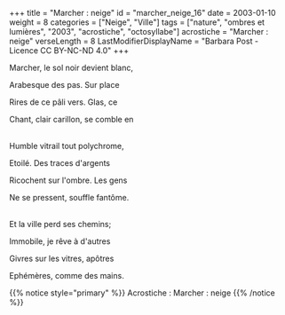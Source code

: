 +++
title = "Marcher : neige"
id = "marcher_neige_16"
date = 2003-01-10
weight = 8
categories = ["Neige", "Ville"]
tags = ["nature", "ombres et lumières", "2003", "acrostiche", "octosyllabe"]
acrostiche = "Marcher : neige"
verseLength = 8
LastModifierDisplayName = "Barbara Post - Licence CC BY-NC-ND 4.0"
+++

Marcher, le sol noir devient blanc,

Arabesque des pas. Sur place

Rires de ce pâli vers. Glas, ce

Chant, clair carillon, se comble en

 \
Humble vitrail tout polychrome,

Etoilé. Des traces d'argents

Ricochent sur l'ombre. Les gens

Ne se pressent, souffle fantôme.

 \
Et la ville perd ses chemins;

Immobile, je rêve à d'autres

Givres sur les vitres, apôtres

Ephémères, comme des mains.

{{% notice style="primary" %}}
Acrostiche : Marcher : neige
{{% /notice %}}
